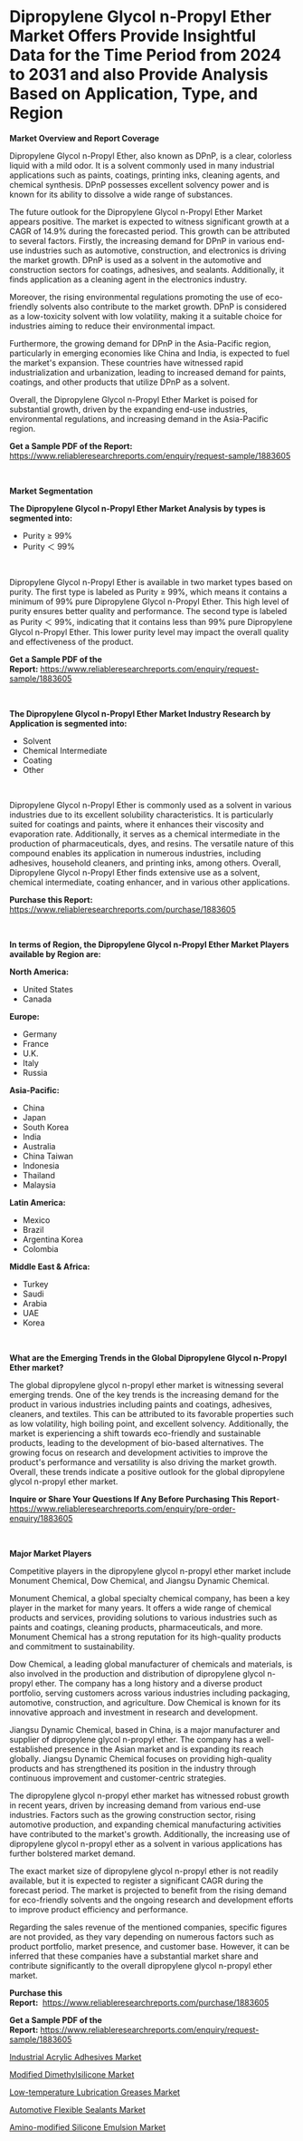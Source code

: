 <p><h1>Dipropylene Glycol n-Propyl Ether Market Offers Provide Insightful Data for the Time Period from 2024 to 2031 and also Provide Analysis Based on Application, Type, and Region</h1></p><p><strong>Market Overview and Report Coverage</strong></p>
<p><p>Dipropylene Glycol n-Propyl Ether, also known as DPnP, is a clear, colorless liquid with a mild odor. It is a solvent commonly used in many industrial applications such as paints, coatings, printing inks, cleaning agents, and chemical synthesis. DPnP possesses excellent solvency power and is known for its ability to dissolve a wide range of substances.</p><p>The future outlook for the Dipropylene Glycol n-Propyl Ether Market appears positive. The market is expected to witness significant growth at a CAGR of 14.9% during the forecasted period. This growth can be attributed to several factors. Firstly, the increasing demand for DPnP in various end-use industries such as automotive, construction, and electronics is driving the market growth. DPnP is used as a solvent in the automotive and construction sectors for coatings, adhesives, and sealants. Additionally, it finds application as a cleaning agent in the electronics industry.</p><p>Moreover, the rising environmental regulations promoting the use of eco-friendly solvents also contribute to the market growth. DPnP is considered as a low-toxicity solvent with low volatility, making it a suitable choice for industries aiming to reduce their environmental impact.</p><p>Furthermore, the growing demand for DPnP in the Asia-Pacific region, particularly in emerging economies like China and India, is expected to fuel the market's expansion. These countries have witnessed rapid industrialization and urbanization, leading to increased demand for paints, coatings, and other products that utilize DPnP as a solvent.</p><p>Overall, the Dipropylene Glycol n-Propyl Ether Market is poised for substantial growth, driven by the expanding end-use industries, environmental regulations, and increasing demand in the Asia-Pacific region.</p></p>
<p><strong>Get a Sample PDF of the Report:</strong> <a href="https://www.reliableresearchreports.com/enquiry/request-sample/1883605">https://www.reliableresearchreports.com/enquiry/request-sample/1883605</a></p>
<p>&nbsp;</p>
<p><strong>Market Segmentation</strong></p>
<p><strong>The Dipropylene Glycol n-Propyl Ether Market Analysis by types is segmented into:</strong></p>
<p><ul><li>Purity ≥ 99%</li><li>Purity ＜ 99%</li></ul></p>
<p>&nbsp;</p>
<p><p>Dipropylene Glycol n-Propyl Ether is available in two market types based on purity. The first type is labeled as Purity ≥ 99%, which means it contains a minimum of 99% pure Dipropylene Glycol n-Propyl Ether. This high level of purity ensures better quality and performance. The second type is labeled as Purity ＜ 99%, indicating that it contains less than 99% pure Dipropylene Glycol n-Propyl Ether. This lower purity level may impact the overall quality and effectiveness of the product.</p></p>
<p><strong>Get a Sample PDF of the Report:</strong>&nbsp;<a href="https://www.reliableresearchreports.com/enquiry/request-sample/1883605">https://www.reliableresearchreports.com/enquiry/request-sample/1883605</a></p>
<p>&nbsp;</p>
<p><strong>The Dipropylene Glycol n-Propyl Ether Market Industry Research by Application is segmented into:</strong></p>
<p><ul><li>Solvent</li><li>Chemical Intermediate</li><li>Coating</li><li>Other</li></ul></p>
<p>&nbsp;</p>
<p><p>Dipropylene Glycol n-Propyl Ether is commonly used as a solvent in various industries due to its excellent solubility characteristics. It is particularly suited for coatings and paints, where it enhances their viscosity and evaporation rate. Additionally, it serves as a chemical intermediate in the production of pharmaceuticals, dyes, and resins. The versatile nature of this compound enables its application in numerous industries, including adhesives, household cleaners, and printing inks, among others. Overall, Dipropylene Glycol n-Propyl Ether finds extensive use as a solvent, chemical intermediate, coating enhancer, and in various other applications.</p></p>
<p><strong>Purchase this Report:</strong>&nbsp; <a href="https://www.reliableresearchreports.com/purchase/1883605">https://www.reliableresearchreports.com/purchase/1883605</a></p>
<p>&nbsp;</p>
<p><strong>In terms of Region, the Dipropylene Glycol n-Propyl Ether Market Players available by Region are:</strong></p>
<p>
    <p> <strong> North America: </strong>
        <ul>
            <li>United States</li>
            <li>Canada</li>
        </ul>
        </p> 
    <p> <strong> Europe: </strong>
        <ul>
            <li>Germany</li>
            <li>France</li>
            <li>U.K.</li>
            <li>Italy</li>
            <li>Russia</li>
        </ul>
        </p> 
    <p> <strong> Asia-Pacific: </strong>
        <ul>
            <li>China</li>
            <li>Japan</li>
            <li>South Korea</li>
            <li>India</li>
            <li>Australia</li>
            <li>China Taiwan</li>
            <li>Indonesia</li>
            <li>Thailand</li>
            <li>Malaysia</li>
        </ul>
        </p> 
    <p> <strong> Latin America: </strong>
        <ul>
            <li>Mexico</li>
            <li>Brazil</li>
            <li>Argentina Korea</li>
            <li>Colombia</li>
        </ul>
        </p> 
    <p> <strong> Middle East & Africa: </strong>
        <ul>
            <li>Turkey</li>
            <li>Saudi</li>
            <li>Arabia</li>
            <li>UAE</li>
            <li>Korea</li>
        </ul>
    </p>
    </p>
<p>&nbsp;</p>
<p><strong>What are the Emerging Trends in the Global Dipropylene Glycol n-Propyl Ether market?</strong></p>
<p><p>The global dipropylene glycol n-propyl ether market is witnessing several emerging trends. One of the key trends is the increasing demand for the product in various industries including paints and coatings, adhesives, cleaners, and textiles. This can be attributed to its favorable properties such as low volatility, high boiling point, and excellent solvency. Additionally, the market is experiencing a shift towards eco-friendly and sustainable products, leading to the development of bio-based alternatives. The growing focus on research and development activities to improve the product's performance and versatility is also driving the market growth. Overall, these trends indicate a positive outlook for the global dipropylene glycol n-propyl ether market.</p></p>
<p><strong>Inquire or Share Your Questions If Any Before Purchasing This Report</strong>- <a href="https://www.reliableresearchreports.com/enquiry/pre-order-enquiry/1883605">https://www.reliableresearchreports.com/enquiry/pre-order-enquiry/1883605</a></p>
<p>&nbsp;</p>
<p><strong>Major Market Players</strong></p>
<p><p>Competitive players in the dipropylene glycol n-propyl ether market include Monument Chemical, Dow Chemical, and Jiangsu Dynamic Chemical. </p><p>Monument Chemical, a global specialty chemical company, has been a key player in the market for many years. It offers a wide range of chemical products and services, providing solutions to various industries such as paints and coatings, cleaning products, pharmaceuticals, and more. Monument Chemical has a strong reputation for its high-quality products and commitment to sustainability. </p><p>Dow Chemical, a leading global manufacturer of chemicals and materials, is also involved in the production and distribution of dipropylene glycol n-propyl ether. The company has a long history and a diverse product portfolio, serving customers across various industries including packaging, automotive, construction, and agriculture. Dow Chemical is known for its innovative approach and investment in research and development. </p><p>Jiangsu Dynamic Chemical, based in China, is a major manufacturer and supplier of dipropylene glycol n-propyl ether. The company has a well-established presence in the Asian market and is expanding its reach globally. Jiangsu Dynamic Chemical focuses on providing high-quality products and has strengthened its position in the industry through continuous improvement and customer-centric strategies. </p><p>The dipropylene glycol n-propyl ether market has witnessed robust growth in recent years, driven by increasing demand from various end-use industries. Factors such as the growing construction sector, rising automotive production, and expanding chemical manufacturing activities have contributed to the market's growth. Additionally, the increasing use of dipropylene glycol n-propyl ether as a solvent in various applications has further bolstered market demand. </p><p>The exact market size of dipropylene glycol n-propyl ether is not readily available, but it is expected to register a significant CAGR during the forecast period. The market is projected to benefit from the rising demand for eco-friendly solvents and the ongoing research and development efforts to improve product efficiency and performance. </p><p>Regarding the sales revenue of the mentioned companies, specific figures are not provided, as they vary depending on numerous factors such as product portfolio, market presence, and customer base. However, it can be inferred that these companies have a substantial market share and contribute significantly to the overall dipropylene glycol n-propyl ether market.</p></p>
<p><strong>Purchase this Report:</strong>&nbsp;&nbsp;<a href="https://www.reliableresearchreports.com/purchase/1883605">https://www.reliableresearchreports.com/purchase/1883605</a></p>
<p></p>
<p><strong>Get a Sample PDF of the Report:</strong>&nbsp;<a href="https://www.reliableresearchreports.com/enquiry/request-sample/1883605">https://www.reliableresearchreports.com/enquiry/request-sample/1883605</a></p>
<p><p><a href="https://github.com/lilstefpacute/Market-Research-Report-List-2/blob/main/industrial-acrylic-adhesives-market.md">Industrial Acrylic Adhesives Market</a></p><p><a href="https://github.com/FassouRP/Market-Research-Report-List-2/blob/main/modified-dimethylsilicone-market.md">Modified Dimethylsilicone Market</a></p><p><a href="https://github.com/ashepherd82/Market-Research-Report-List-2/blob/main/low-temperature-lubrication-greases-market.md">Low-temperature Lubrication Greases Market</a></p><p><a href="https://github.com/rexevange/Market-Research-Report-List-2/blob/main/automotive-flexible-sealants-market.md">Automotive Flexible Sealants Market</a></p><p><a href="https://github.com/castoriffic/Market-Research-Report-List-2/blob/main/amino-modified-silicone-emulsion-market.md">Amino-modified Silicone Emulsion Market</a></p></p>